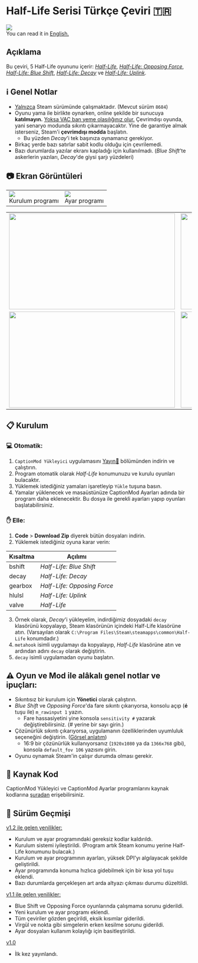 
# Half-Life Serisi Türkçe Çeviri :tr:
![](https://i.imgur.com/BEAhVTU.jpg)<br>
You can read it in [English.](ReadMe_EN.md)

## Açıklama
Bu çeviri, 5 Half-Life oyununu içerir:
[*Half-Life*](https://store.steampowered.com/app/70), [*Half-Life: Opposing Force*](https://store.steampowered.com/app/50), [*Half-Life: Blue Shift*](https://store.steampowered.com/app/130), [*Half-Life: Decay*](https://www.moddb.com/mods/half-life-decay) ve [*Half-Life: Uplink*](https://www.halflifeuplink.com/hlulsl).

## :information_source: Genel Notlar
* <ins>Yalnızca</ins> Steam sürümünde çalışmaktadır. (Mevcut sürüm `8684`)
* Oyunu yama ile birlikte oynarken, online şekilde bir sunucuya  **katılmayın.** <ins>Yoksa VAC ban yeme olasılığınız olur.</ins> Çevrimdışı oyunda, yani senaryo modunda sıkıntı çıkarmayacaktır. Yine de garantiye almak isterseniz, Steam'i **çevrimdışı modda** başlatın.
	* Bu yüzden *Decay*'i tek başınıza oynamanız gerekiyor.
* Birkaç yerde bazı satırlar sabit kodlu olduğu için çevrilemedi.
* Bazı durumlarda yazılar ekranı kapladığı için kullanılmadı. (*Blue Shift*'te askerlerin yazıları, *Decay*'de giysi şarjı yüzdeleri)

## :camera: Ekran Görüntüleri
<table>
<tr>
<td><img src="https://i.imgur.com/DnZ5M9w.png"/><br>Kurulum programı</td>
<td><img src="https://i.imgur.com/ioNmJzP.png"/><br>Ayar programı</td>
</tr>
<tr>
</table>

<table>
<td><img src="https://i.imgur.com/li0tszg.jpg" width="450" height="260" /> </td>
<td><img src="https://i.imgur.com/pB5aYFM.jpg" width="450" height="260" /></td>
</tr>
<tr>
<td><img src="https://i.imgur.com/mp0kDtl.jpg" width="450" height="260" /></td>
<td><img src="https://i.imgur.com/8gKEzvk.jpg" width="450" height="260" /></td>
</tr>
</table>

## :clipboard: Kurulum
### :computer: Otomatik:
1. `CaptionMod Yükleyici` uygulamasını [Yayın:floppy_disk:](https://github.com/qabRieL99/HalfLifeSerisiTurkce/releases/) bölümünden indirin ve çalıştırın.
2. Program otomatik olarak *Half-Life* konumunuzu ve kurulu oyunları bulacaktır.
3. Yüklemek istediğiniz yamaları işaretleyip `Yükle` tuşuna basın.
4. Yamalar yüklenecek ve masaüstünüze CaptionMod Ayarları adında bir program daha eklenecektir. Bu dosya ile gerekli ayarları yapıp oyunları başlatabilirsiniz. 

### :raised_hand: Elle:
1. **Code** > **Download Zip** diyerek bütün dosyaları indirin.
2. Yüklemek istediğiniz oyuna karar verin:

|Kısaltma|Açılımı|
|----|----|
|bshift|*Half-Life: Blue Shift*|
|decay|*Half-Life: Decay*|
|gearbox|*Half-Life: Opposing Force*|
|hlulsl|*Half-Life: Uplink*|
|valve|*Half-Life*|

3. Örnek olarak, *Decay*'i yükleyelim, indirdiğimiz dosyadaki `decay` klasörünü kopyalayıp, Steam klasörünün içindeki Half-Life klasörüne atın. (Varsayılan olarak `C:\Program Files\Steam\steamapps\common\Half-Life` konumdadır.)
4. `metahook` isimli uygulamayı da kopyalayıp, *Half-Life* klasörüne atın ve ardından adını `decay` olarak değiştirin.
5. `decay` isimli uygulamadan oyunu başlatın.

## :warning: Oyun ve Mod ile alâkalı genel notlar ve ipuçları:
* Sıkıntısız bir kurulum için **Yönetici** olarak çalıştırın.
* *Blue Shift* ve *Opposing Force*'da fare sıkıntı çıkarıyorsa, konsolu açıp (**é** tuşu ile) `m_rawinput 1` yazın.
	* Fare hassasiyetini yine konsola `sensitivity #` yazarak değiştirebilirsiniz. (# yerine bir sayı girin.)
* Çözünürlük sıkıntı çıkarıyorsa, uygulamanın özelliklerinden uyumluluk seçeneğini değiştirin. ([Görsel anlatım](https://img.donanimhaber.com/upfiles/794792/66454e33-7d67-48fc-b0be-3520d8dc719e.jpeg))
	* 16:9 bir çözünürlük kullanıyorsanız (`1920x1080` ya da `1366x768` gibi), konsola `default_fov 106` yazısını girin.
* Oyunu oynamak Steam'in çalışır durumda olması gerekir.

## :memo: Kaynak Kod
CaptionMod Yükleyici ve CaptionMod Ayarlar programlarını kaynak kodlarına [şuradan](https://github.com/qabRieL99/CaptionModTools) erişebilirsiniz.

## :bookmark_tabs: Sürüm Geçmişi
<ins>v1.2 ile gelen yenilikler:</ins>
- Kurulum ve ayar programındaki gereksiz kodlar kaldırıldı.
- Kurulum sistemi iyileştirildi. (Program artık Steam konumu yerine Half-Life konumunu bulacak.)
- Kurulum ve ayar programının ayarları, yüksek DPI'yı algılayacak şekilde geliştirildi.
- Ayar programında konuma hızlıca gidebilmek için bir kısa yol tuşu eklendi.
- Bazı durumlarda gerçekleşen art arda altyazı çıkması durumu düzeltildi.

<ins>v1.1 ile gelen yenilikler:</ins>
- Blue Shift ve Opposing Force oyunlarında çalışmama sorunu giderildi.
- Yeni kurulum ve ayar programı eklendi.
- Tüm çeviriler gözden geçirildi, eksik kısımlar giderildi.
- Virgül ve nokta gibi simgelerin erken kesilme sorunu giderildi.
- Ayar dosyaları kullanım kolaylığı için basitleştirildi.

<ins>v1.0</ins>
- İlk kez yayınlandı.

